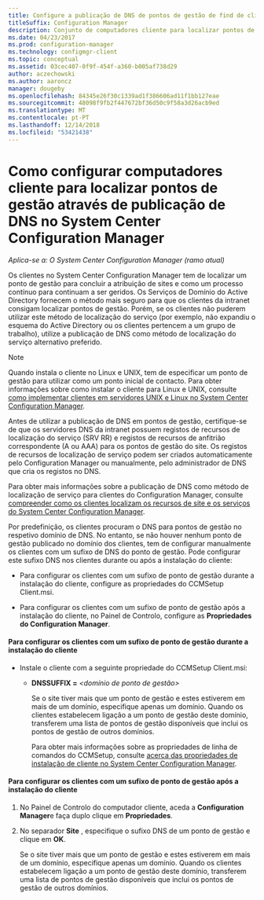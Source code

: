 ```yaml
---
title: Configure a publicação de DNS de pontos de gestão de find de clientes
titleSuffix: Configuration Manager
description: Conjunto de computadores cliente para localizar pontos de gestão através de publicação de DNS no System Center Configuration Manager.
ms.date: 04/23/2017
ms.prod: configuration-manager
ms.technology: configmgr-client
ms.topic: conceptual
ms.assetid: 03cec407-0f9f-454f-a360-b005af738d29
author: aczechowski
ms.author: aaroncz
manager: dougeby
ms.openlocfilehash: 84345e26f30c1339ad1f386606ad11f1bb127eae
ms.sourcegitcommit: 48098f9fb2f447672bf36d50c9f58a3d26acb9ed
ms.translationtype: MT
ms.contentlocale: pt-PT
ms.lasthandoff: 12/14/2018
ms.locfileid: "53421438"
---
```

# <a name="how-to-configure-client-computers-to-find-management-points-by-using-dns-publishing-in-system-center-configuration-manager"></a>Como configurar computadores cliente para localizar pontos de gestão através de publicação de DNS no System Center Configuration Manager

*Aplica-se a: O System Center Configuration Manager (ramo atual)*

Os clientes no System Center Configuration Manager tem de localizar um ponto de gestão para concluir a atribuição de sites e como um processo contínuo para continuam a ser geridos. Os Serviços de Domínio do Active Directory fornecem o método mais seguro para que os clientes da intranet consigam localizar pontos de gestão. Porém, se os clientes não puderem utilizar este método de localização do serviço (por exemplo, não expandiu o esquema do Active Directory ou os clientes pertencem a um grupo de trabalho), utilize a publicação de DNS como método de localização do serviço alternativo preferido.  

> [!NOTE]  
>  Quando instala o cliente no Linux e UNIX, tem de especificar um ponto de gestão para utilizar como um ponto inicial de contacto. Para obter informações sobre como instalar o cliente para Linux e UNIX, consulte [como implementar clientes em servidores UNIX e Linux no System Center Configuration Manager](../../../core/clients/deploy/deploy-clients-to-unix-and-linux-servers.md).  

 Antes de utilizar a publicação de DNS em pontos de gestão, certifique-se de que os servidores DNS da intranet possuem registos de recursos de localização do serviço (SRV RR) e registos de recursos de anfitrião correspondente (A ou AAA) para os pontos de gestão do site. Os registos de recursos de localização de serviço podem ser criados automaticamente pelo Configuration Manager ou manualmente, pelo administrador de DNS que cria os registos no DNS.  

 Para obter mais informações sobre a publicação de DNS como método de localização de serviço para clientes do Configuration Manager, consulte [compreender como os clientes localizam os recursos de site e os serviços do System Center Configuration Manager](../../../core/plan-design/hierarchy/understand-how-clients-find-site-resources-and-services.md).  

 Por predefinição, os clientes procuram o DNS para pontos de gestão no respetivo domínio de DNS. No entanto, se não houver nenhum ponto de gestão publicado no domínio dos clientes, tem de configurar manualmente os clientes com um sufixo de DNS do ponto de gestão. Pode configurar este sufixo DNS nos clientes durante ou após a instalação do cliente:  

-   Para configurar os clientes com um sufixo de ponto de gestão durante a instalação do cliente, configure as propriedades do CCMSetup Client.msi.  

-   Para configurar os clientes com um sufixo de ponto de gestão após a instalação do cliente, no Painel de Controlo, configure as **Propriedades do Configuration Manager**.  

#### <a name="to-configure-clients-for-a-management-point-suffix-during-client-installation"></a>Para configurar os clientes com um sufixo de ponto de gestão durante a instalação do cliente  

- Instale o cliente com a seguinte propriedade do CCMSetup Client.msi:  

  - **DNSSUFFIX =**  *&lt;domínio de ponto de gestão\>*  

     Se o site tiver mais que um ponto de gestão e estes estiverem em mais de um domínio, especifique apenas um domínio. Quando os clientes estabelecem ligação a um ponto de gestão deste domínio, transferem uma lista de pontos de gestão disponíveis que inclui os pontos de gestão de outros domínios.  

    Para obter mais informações sobre as propriedades de linha de comandos do CCMSetup, consulte [acerca das propriedades de instalação de cliente no System Center Configuration Manager](../../../core/clients/deploy/about-client-installation-properties.md).  

#### <a name="to-configure-clients-for-a-management-point-suffix-after-client-installation"></a>Para configurar os clientes com um sufixo de ponto de gestão após a instalação do cliente  

1.  No Painel de Controlo do computador cliente, aceda a **Configuration Manager**e faça duplo clique em **Propriedades**.  

2.  No separador **Site** , especifique o sufixo DNS de um ponto de gestão e clique em **OK**.  

     Se o site tiver mais que um ponto de gestão e estes estiverem em mais de um domínio, especifique apenas um domínio. Quando os clientes estabelecem ligação a um ponto de gestão deste domínio, transferem uma lista de pontos de gestão disponíveis que inclui os pontos de gestão de outros domínios.
